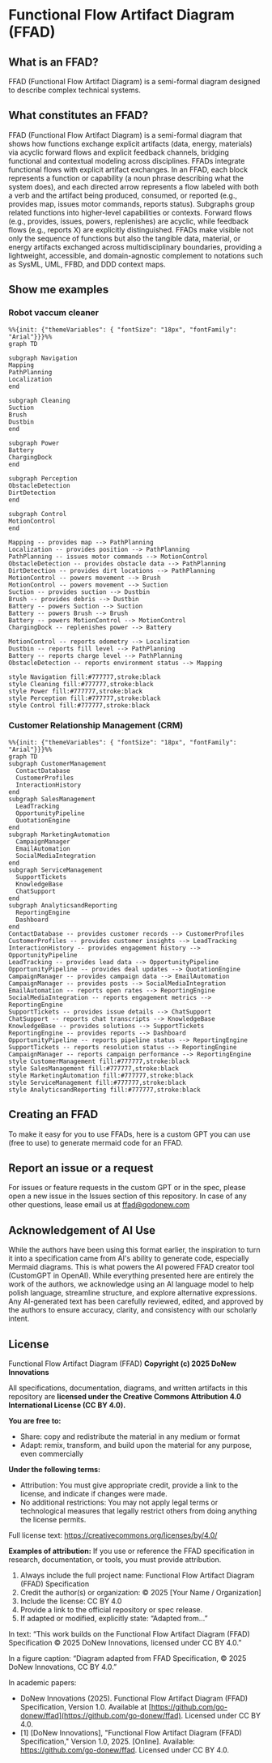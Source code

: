 # Functional Flow Artifact Diagram (FFAD)

## What is an FFAD?
FFAD (Functional Flow Artifact Diagram) is a semi-formal diagram designed to describe complex technical systems. 

## What constitutes an FFAD?
FFAD (Functional Flow Artifact Diagram) is a semi-formal diagram that shows how functions exchange explicit artifacts (data, energy, materials) via acyclic forward flows and explicit feedback channels, bridging functional and contextual modeling across disciplines. FFADs integrate functional flows with explicit artifact exchanges. In an FFAD, each block represents a function or capability (a noun phrase describing what the system does), and each directed arrow represents a flow labeled with both a verb and the artifact being produced, consumed, or reported (e.g., provides map, issues motor commands, reports status). Subgraphs group related functions into higher-level capabilities or contexts. Forward flows (e.g., provides, issues, powers, replenishes) are acyclic, while feedback flows (e.g., reports X) are explicitly distinguished. FFADs make visible not only the sequence of functions but also the tangible data, material, or energy artifacts exchanged across multidisciplinary boundaries, providing a lightweight, accessible, and domain-agnostic complement to notations such as SysML, UML, FFBD, and DDD context maps.

## Show me examples

### Robot vaccum cleaner
``` mermaid
%%{init: {"themeVariables": { "fontSize": "18px", "fontFamily": "Arial"}}}%%
graph TD

subgraph Navigation
Mapping
PathPlanning
Localization
end

subgraph Cleaning
Suction
Brush
Dustbin
end

subgraph Power
Battery
ChargingDock
end

subgraph Perception
ObstacleDetection
DirtDetection
end

subgraph Control
MotionControl
end

Mapping -- provides map --> PathPlanning
Localization -- provides position --> PathPlanning
PathPlanning -- issues motor commands --> MotionControl
ObstacleDetection -- provides obstacle data --> PathPlanning
DirtDetection -- provides dirt locations --> PathPlanning
MotionControl -- powers movement --> Brush
MotionControl -- powers movement --> Suction
Suction -- provides suction --> Dustbin
Brush -- provides debris --> Dustbin
Battery -- powers Suction --> Suction
Battery -- powers Brush --> Brush
Battery -- powers MotionControl --> MotionControl
ChargingDock -- replenishes power --> Battery

MotionControl -- reports odometry --> Localization
Dustbin -- reports fill level --> PathPlanning
Battery -- reports charge level --> PathPlanning
ObstacleDetection -- reports environment status --> Mapping

style Navigation fill:#777777,stroke:black
style Cleaning fill:#777777,stroke:black
style Power fill:#777777,stroke:black
style Perception fill:#777777,stroke:black
style Control fill:#777777,stroke:black
```

### Customer Relationship Management (CRM) 
``` mermaid
%%{init: {"themeVariables": { "fontSize": "18px", "fontFamily": "Arial"}}}%%
graph TD
subgraph CustomerManagement
  ContactDatabase
  CustomerProfiles
  InteractionHistory
end
subgraph SalesManagement
  LeadTracking
  OpportunityPipeline
  QuotationEngine
end
subgraph MarketingAutomation
  CampaignManager
  EmailAutomation
  SocialMediaIntegration
end
subgraph ServiceManagement
  SupportTickets
  KnowledgeBase
  ChatSupport
end
subgraph AnalyticsandReporting
  ReportingEngine
  Dashboard
end
ContactDatabase -- provides customer records --> CustomerProfiles
CustomerProfiles -- provides customer insights --> LeadTracking
InteractionHistory -- provides engagement history --> OpportunityPipeline
LeadTracking -- provides lead data --> OpportunityPipeline
OpportunityPipeline -- provides deal updates --> QuotationEngine
CampaignManager -- provides campaign data --> EmailAutomation
CampaignManager -- provides posts --> SocialMediaIntegration
EmailAutomation -- reports open rates --> ReportingEngine
SocialMediaIntegration -- reports engagement metrics --> ReportingEngine
SupportTickets -- provides issue details --> ChatSupport
ChatSupport -- reports chat transcripts --> KnowledgeBase
KnowledgeBase -- provides solutions --> SupportTickets
ReportingEngine -- provides reports --> Dashboard
OpportunityPipeline -- reports pipeline status --> ReportingEngine
SupportTickets -- reports resolution status --> ReportingEngine
CampaignManager -- reports campaign performance --> ReportingEngine
style CustomerManagement fill:#777777,stroke:black
style SalesManagement fill:#777777,stroke:black
style MarketingAutomation fill:#777777,stroke:black
style ServiceManagement fill:#777777,stroke:black
style AnalyticsandReporting fill:#777777,stroke:black
```

## Creating an FFAD
To make it easy for you to use FFADs, here is a custom GPT you can use (free to use) to generate mermaid code for an FFAD. 

## Report an issue or a request
For issues or feature requests in the custom GPT or in the spec, please open a new issue in the Issues section of this repository. In case of any other questions, lease email us at ffad@godonew.com

## Acknowledgement of AI Use
While the authors have been using this format earlier, the inspiration to turn it into a specification came from AI's ability to generate code, especially Mermaid diagrams. This is what powers the AI powered FFAD creator tool (CustomGPT in OpenAI). While everything presented here are entirely the work of the authors, we acknowledge using an AI language model to help polish language, streamline structure, and explore alternative expressions. Any AI-generated text has been carefully reviewed, edited, and approved by the authors to ensure accuracy, clarity, and consistency with our scholarly intent.

## License
Functional Flow Artifact Diagram (FFAD)
**Copyright (c) 2025 DoNew Innovations**

All specifications, documentation, diagrams, and written artifacts in this repository are
**licensed under the Creative Commons Attribution 4.0 International License (CC BY 4.0).**

**You are free to:**
- Share: copy and redistribute the material in any medium or format
- Adapt: remix, transform, and build upon the material for any purpose, even commercially

**Under the following terms:**
- Attribution: You must give appropriate credit, provide a link to the license, and indicate if changes were made.
- No additional restrictions: You may not apply legal terms or technological measures that legally restrict others from doing anything the license permits.

Full license text: https://creativecommons.org/licenses/by/4.0/

**Examples of attribution:**
If you use or reference the FFAD specification in research, documentation, or tools, you must provide attribution.

1. Always include the full project name: Functional Flow Artifact Diagram (FFAD) Specification
2. Credit the author(s) or organization: © 2025 [Your Name / Organization]
3. Include the license: CC BY 4.0
4. Provide a link to the official repository or spec release.
5. If adapted or modified, explicitly state: “Adapted from…”

In text:
“This work builds on the Functional Flow Artifact Diagram (FFAD) Specification © 2025 DoNew Innovations, licensed under CC BY 4.0.”

In a figure caption:
“Diagram adapted from FFAD Specification, © 2025 DoNew Innovations, CC BY 4.0.”

In academic papers:
- DoNew Innovations (2025). Functional Flow Artifact Diagram (FFAD) Specification, Version 1.0. Available at [https://github.com/go-donew/ffad](https://github.com/go-donew/ffad). Licensed under CC BY 4.0.
- [1] [DoNew Innovations], "Functional Flow Artifact Diagram (FFAD) Specification," Version 1.0, 2025. [Online]. Available: https://github.com/go-donew/ffad. Licensed under CC BY 4.0.


